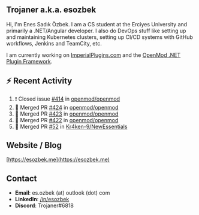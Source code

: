 ##  Trojaner a.k.a. esozbek
Hi, I'm Enes Sadık Özbek. I am a CS student at the Erciyes University and primarily a .NET/Angular developer. I also do DevOps stuff like setting up and maintaining Kubernetes clusters, setting up CI/CD systems with GitHub workflows, Jenkins and TeamCity, etc.

I am currently working on [ImperialPlugins.com](https://imperialplugins.com) and the [OpenMod .NET Plugin Framework](https://github.com/openmod/openmod). 

## :zap: Recent Activity

<!--START_SECTION:activity-->
1. ❗️ Closed issue [#414](https://github.com/openmod/openmod/issues/414) in [openmod/openmod](https://github.com/openmod/openmod)
2. 🎉 Merged PR [#424](https://github.com/openmod/openmod/pull/424) in [openmod/openmod](https://github.com/openmod/openmod)
3. 🎉 Merged PR [#423](https://github.com/openmod/openmod/pull/423) in [openmod/openmod](https://github.com/openmod/openmod)
4. 🎉 Merged PR [#422](https://github.com/openmod/openmod/pull/422) in [openmod/openmod](https://github.com/openmod/openmod)
5. 🎉 Merged PR [#52](https://github.com/Kr4ken-9/NewEssentials/pull/52) in [Kr4ken-9/NewEssentials](https://github.com/Kr4ken-9/NewEssentials)
<!--END_SECTION:activity-->

## Website / Blog
[https://esozbek.me](https://esozbek.me)

## Contact
- **Email**: es.ozbek (at) outlook (dot) com
- **LinkedIn**: [/in/esozbek](https://linkedin.com/in/esozbek)
- **Discord**: Trojaner#6818
